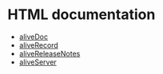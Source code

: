 # HTML documentation

* [aliveDoc](aliveDoc.md)
* [aliveRecord](aliveRecord.md)
* [aliveReleaseNotes](aliveReleaseNotes.md)
* [aliveServer](aliveServer.md)
